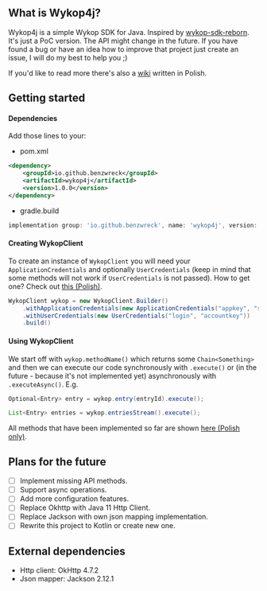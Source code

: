 ## What is Wykop4j?

Wykop4j is a simple Wykop SDK for Java. Inspired by [wykop-sdk-reborn](https://github.com/krasnoludkolo/wykop-sdk-reborn/).
It's just a PoC version. The API might change in the future.
If you have found a bug or have an idea how to improve that project just create an issue, I will do my best to help you ;)

If you'd like to read more there's also a [wiki](https://www.github.com/benzwreck/wykop4j/wiki) written in Polish. 

## Getting started

#### Dependencies

Add those lines to your:

* pom.xml

```xml
<dependency>
    <groupId>io.github.benzwreck</groupId>
    <artifactId>wykop4j</artifactId>
    <version>1.0.0</version>
</dependency>
```

* gradle.build

```groovy
implementation group: 'io.github.benzwreck', name: 'wykop4j', version: '1.0.0'
```

#### Creating WykopClient

To create an instance of `WykopClient` you will need your `ApplicationCredentials` and optionally `UserCredentials` (keep in mind that some methods will not work if `UserCredentials` is not passed). How to get one? Check out [this (Polish)](https://github.com/benzwreck/wykop4j/wiki/ApplicationCredentials-i-UserCredentials).

```java
WykopClient wykop = new WykopClient.Builder()
    .withApplicationCredentials(new ApplicationCredentials("appkey", "secret"))
    .withUserCredentials(new UserCredentials("login", "accountkey"))
    .build()
```

#### Using WykopClient

We start off with `wykop.methodName()` which returns some `Chain<Something>` and then we can execute our code synchronously with `.execute()` or (in the future - because it's not implemented yet) asynchronously with `.executeAsync()`. E.g.

```java
Optional<Entry> entry = wykop.entry(entryId).execute();

List<Entry> entries = wykop.entriesStream().execute();
```

All methods that have been implemented so far are shown [here (Polish only)](https://www.github.com/benzwreck/wykop4j/wiki).

## Plans for the future

- [ ] Implement missing API methods.
- [ ] Support async operations.
- [ ] Add more configuration features.
- [ ] Replace Okhttp with Java 11 Http Client.
- [ ] Replace Jackson with own json mapping implementation.
- [ ] Rewrite this project to Kotlin or create new one.

## External dependencies

* Http client: OkHttp 4.7.2
* Json mapper: Jackson 2.12.1



